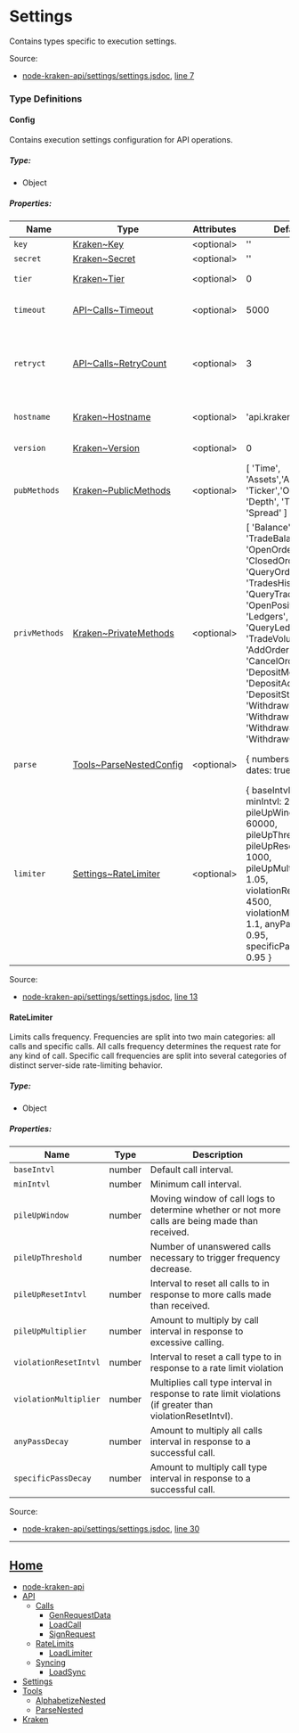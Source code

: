 # Settings

Contains types specific to execution settings.

Source:

*   [node-kraken-api/settings/settings.jsdoc](https://github.com/jpcx/node-kraken-api/blob/develop/settings/settings.jsdoc), [line 7](https://github.com/jpcx/node-kraken-api/blob/develop/settings/settings.jsdoc#L7)

### Type Definitions

<a name="~Config"></a>
#### Config

Contains execution settings configuration for API operations.

##### Type:

*   Object

##### Properties:

| Name | Type | Attributes | Default | Description |
| --- | --- | --- | --- | --- |
| `key` | [Kraken~Key](https://github.com/jpcx/node-kraken-api/blob/develop/docs/namespaces/Kraken.md#~Key) | \<optional> | '' | API key. |
| `secret` | [Kraken~Secret](https://github.com/jpcx/node-kraken-api/blob/develop/docs/namespaces/Kraken.md#~Secret) | \<optional> | '' | API secret. |
| `tier` | [Kraken~Tier](https://github.com/jpcx/node-kraken-api/blob/develop/docs/namespaces/Kraken.md#~Tier) | \<optional> | 0 | Verification tier. |
| `timeout` | [API\~Calls~Timeout](https://github.com/jpcx/node-kraken-api/blob/develop/docs/namespaces/API/Calls.md#~Timeout) | \<optional> | 5000 | Response timeout in ms. |
| `retryct` | [API\~Calls~RetryCount](https://github.com/jpcx/node-kraken-api/blob/develop/docs/namespaces/API/Calls.md#~RetryCount) | \<optional> | 3 | Maximum number of times to automatically retry a call after an error. |
| `hostname` | [Kraken~Hostname](https://github.com/jpcx/node-kraken-api/blob/develop/docs/namespaces/Kraken.md#~Hostname) | \<optional> | 'api.kraken.com' | Hostname of the Kraken API endpoint. |
| `version` | [Kraken~Version](https://github.com/jpcx/node-kraken-api/blob/develop/docs/namespaces/Kraken.md#~Version) | \<optional> | 0 | Kraken API version. |
| `pubMethods` | [Kraken~PublicMethods](https://github.com/jpcx/node-kraken-api/blob/develop/docs/namespaces/Kraken.md#~PublicMethods) | \<optional> | \[ 'Time', 'Assets','AssetPairs', 'Ticker','OHLC', 'Depth', 'Trades', 'Spread' \] | API methods available for public users. |
| `privMethods` | [Kraken~PrivateMethods](https://github.com/jpcx/node-kraken-api/blob/develop/docs/namespaces/Kraken.md#~PrivateMethods) | \<optional> | \[ 'Balance', 'TradeBalance', 'OpenOrders', 'ClosedOrders', 'QueryOrders', 'TradesHistory', 'QueryTrades', 'OpenPositions', 'Ledgers', 'QueryLedgers', 'TradeVolume', 'AddOrder', 'CancelOrder', 'DepositMethods', 'DepositAddresses', 'DepositStatus', 'WithdrawInfo', 'Withdraw', 'WithdrawStatus', 'WithdrawCancel' \] | API methods available for authenticated users. |
| `parse` | [Tools~ParseNestedConfig](https://github.com/jpcx/node-kraken-api/blob/develop/docs/namespaces/Tools.md#~ParseNestedConfig) | \<optional> | { numbers: true, dates: true } | Response parser settings. |
| `limiter` | [Settings~RateLimiter](https://github.com/jpcx/node-kraken-api/blob/develop/docs/namespaces/Settings.md#~RateLimiter) | \<optional> | { baseIntvl: 500, minIntvl: 250, pileUpWindow: 60000, pileUpThreshold: 5, pileUpResetIntvl: 1000, pileUpMultiplier: 1.05, violationResetIntvl: 4500, violationMultiplier: 1.1, anyPassDecay: 0.95, specificPassDecay: 0.95 } | Settings for call interval limitations. |


Source:

*   [node-kraken-api/settings/settings.jsdoc](https://github.com/jpcx/node-kraken-api/blob/develop/settings/settings.jsdoc), [line 13](https://github.com/jpcx/node-kraken-api/blob/develop/settings/settings.jsdoc#L13)

<a name="~RateLimiter"></a>
#### RateLimiter

Limits calls frequency. Frequencies are split into two main categories: all calls and specific calls. All calls frequency determines the request rate for any kind of call. Specific call frequencies are split into several categories of distinct server-side rate-limiting behavior.

##### Type:

*   Object

##### Properties:

| Name | Type | Description |
| --- | --- | --- |
| `baseIntvl` | number | Default call interval. |
| `minIntvl` | number | Minimum call interval. |
| `pileUpWindow` | number | Moving window of call logs to determine whether or not more calls are being made than received. |
| `pileUpThreshold` | number | Number of unanswered calls necessary to trigger frequency decrease. |
| `pileUpResetIntvl` | number | Interval to reset all calls to in response to more calls made than received. |
| `pileUpMultiplier` | number | Amount to multiply by call interval in response to excessive calling. |
| `violationResetIntvl` | number | Interval to reset a call type to in response to a rate limit violation |
| `violationMultiplier` | number | Multiplies call type interval in response to rate limit violations (if greater than violationResetIntvl). |
| `anyPassDecay` | number | Amount to multiply all calls interval in response to a successful call. |
| `specificPassDecay` | number | Amount to multiply call type interval in response to a successful call. |


Source:

*   [node-kraken-api/settings/settings.jsdoc](https://github.com/jpcx/node-kraken-api/blob/develop/settings/settings.jsdoc), [line 30](https://github.com/jpcx/node-kraken-api/blob/develop/settings/settings.jsdoc#L30)

<hr>

## [Home](https://github.com/jpcx/node-kraken-api/blob/develop/README.md)
  + [node-kraken-api](https://github.com/jpcx/node-kraken-api/blob/develop/docs/modules/node-kraken-api.md)
  + [API](https://github.com/jpcx/node-kraken-api/blob/develop/docs/namespaces/API.md)
    + [Calls](https://github.com/jpcx/node-kraken-api/blob/develop/docs/namespaces/API/Calls.md)
      + [GenRequestData](https://github.com/jpcx/node-kraken-api/blob/develop/docs/modules/API/Calls/GenRequestData.md)
      + [LoadCall](https://github.com/jpcx/node-kraken-api/blob/develop/docs/modules/API/Calls/LoadCall.md)
      + [SignRequest](https://github.com/jpcx/node-kraken-api/blob/develop/docs/modules/API/Calls/SignRequest.md)
    + [RateLimits](https://github.com/jpcx/node-kraken-api/blob/develop/docs/namespaces/API/RateLimits.md)
      + [LoadLimiter](https://github.com/jpcx/node-kraken-api/blob/develop/docs/modules/API/RateLimits/LoadLimiter.md)
    + [Syncing](https://github.com/jpcx/node-kraken-api/blob/develop/docs/namespaces/API/Syncing.md)
      + [LoadSync](https://github.com/jpcx/node-kraken-api/blob/develop/docs/modules/API/Syncing/LoadSync.md)
  + [Settings](https://github.com/jpcx/node-kraken-api/blob/develop/docs/namespaces/Settings.md)
  + [Tools](https://github.com/jpcx/node-kraken-api/blob/develop/docs/namespaces/Tools.md)
    + [AlphabetizeNested](https://github.com/jpcx/node-kraken-api/blob/develop/docs/modules/Tools/AlphabetizeNested.md)
    + [ParseNested](https://github.com/jpcx/node-kraken-api/blob/develop/docs/modules/Tools/ParseNested.md)
  + [Kraken](https://github.com/jpcx/node-kraken-api/blob/develop/docs/namespaces/Kraken.md)